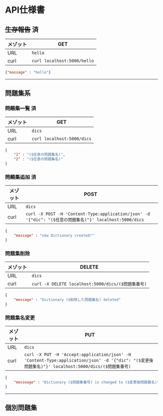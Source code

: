 # API仕様書



## ~~生存報告~~ 済

| メゾット | GET                         |
| -------- | --------------------------- |
| URL      | `hello`                     |
| curl     | `curl localhost:5000/hello` |

```json
{"massage" : "hello"}
```



---



## 問題集系



### ~~問題集一覧~~ 済

| メゾット | GET                        |
| -------- | -------------------------- |
| URL      | `dics`                     |
| curl     | `curl localhost:5000/dics` |



```json
{
	"1" : "($任意の問題集名)",
    "2" : "($任意の問題集名)"
}
```



### ~~問題集追加~~ 済

| メゾット | POST                                                         |
| -------- | ------------------------------------------------------------ |
| URL      | `dics`                                                       |
| curl     | `curl -X POST -H 'Content-Type:application/json' -d '{"dic": "($任意の問題集名)"}' localhost:5000/dics` |



```json
{
    "massage" : "new Dictionary created!"
}
```



### 問題集削除

| メゾット | DELETE                                             |
| -------- | -------------------------------------------------- |
| URL      | `dics`                                             |
| curl     | `curl -X DELETE localhost:5000/dics/($問題集番号)` |

```json
{
	"message" : "Dictionary ($削除した問題集名) deleted"
}
```



### 問題集名変更

| メゾット | PUT                                                          |
| -------- | ------------------------------------------------------------ |
| URL      | `dics`                                                       |
| curl     | `curl -X PUT -H 'Accept:application/json' -H 'Content-Type:application/json' -d '{"dic": "($変更後問題集名)"}' localhost:5000/dics/($問題集番号)` |

```json
{
    "messeage" : "Dictionary ($問題集番号) is changed to ($変更後問題襲名)"
}
```



---



## 個別問題集

